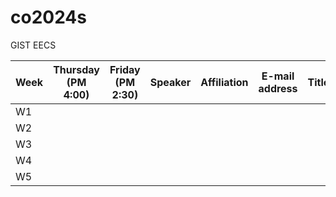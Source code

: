 # co2024s

GIST EECS

|Week|Thursday (PM 4:00)|Friday (PM 2:30)|Speaker|Affiliation|E-mail address|Title|Host|Language|Remark|
|-----|---|---|---|---|---|---|---|---|---|
|W1|
|W2|
|W3|
|W4|
|W5|
